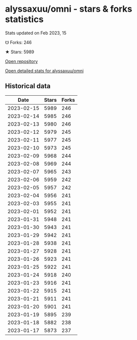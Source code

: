 # alyssaxuu/omni - stars & forks statistics

Stats updated on Feb 2023, 15

☋ Forks: 246

★ Stars: 5989

[Open repository](https://github.com/alyssaxuu/omni)

[Open detailed stats for alyssaxuu/omni](https://reviewgithub.com/rep/alyssaxuu/omni)

## Historical data
| Date | Stars | Forks |
|------|-------|-------|
| 2023-02-15 | 5989 | 246 | 
| 2023-02-14 | 5985 | 246 | 
| 2023-02-13 | 5980 | 246 | 
| 2023-02-12 | 5979 | 245 | 
| 2023-02-11 | 5977 | 245 | 
| 2023-02-10 | 5973 | 245 | 
| 2023-02-09 | 5968 | 244 | 
| 2023-02-08 | 5969 | 244 | 
| 2023-02-07 | 5965 | 243 | 
| 2023-02-06 | 5959 | 242 | 
| 2023-02-05 | 5957 | 242 | 
| 2023-02-04 | 5956 | 241 | 
| 2023-02-03 | 5955 | 241 | 
| 2023-02-01 | 5952 | 241 | 
| 2023-01-31 | 5948 | 241 | 
| 2023-01-30 | 5943 | 241 | 
| 2023-01-29 | 5942 | 241 | 
| 2023-01-28 | 5938 | 241 | 
| 2023-01-27 | 5928 | 241 | 
| 2023-01-26 | 5923 | 241 | 
| 2023-01-25 | 5922 | 241 | 
| 2023-01-24 | 5918 | 240 | 
| 2023-01-23 | 5916 | 241 | 
| 2023-01-22 | 5915 | 241 | 
| 2023-01-21 | 5911 | 241 | 
| 2023-01-20 | 5901 | 241 | 
| 2023-01-19 | 5895 | 239 | 
| 2023-01-18 | 5882 | 238 | 
| 2023-01-17 | 5873 | 237 | 

